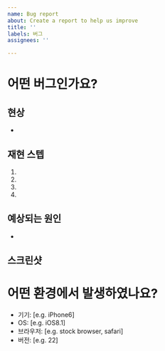 ```yaml
---
name: Bug report
about: Create a report to help us improve
title: ''
labels: 버그
assignees: ''

---
```


# 어떤 버그인가요?

## 현상

-

## 재현 스텝

1.
2.
3.
4. 

## 예상되는 원인 

-

## 스크린샷

# 어떤 환경에서 발생하였나요?

- 기기: [e.g. iPhone6]
- OS: [e.g. iOS8.1]
- 브라우저: [e.g. stock browser, safari]
- 버전: [e.g. 22]
